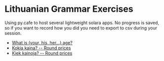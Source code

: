 # Lithuanian Grammar Exercises

Using py.cafe to host several lightweight solara apps. No progress is saved, so if you want to record how you did you need to export to csv during your session. 

- [What is (your, his, her...) age?](https://py.cafe/app/jbwhit/lithuanian-age-exercise)
- [Kokia kaina? -- Round prices](https://py.cafe/app/jbwhit/kokia_kaina_round)
- [Kiek kainoja? -- Round prices](https://py.cafe/app/jbwhit/kiek_kainoja_round)


